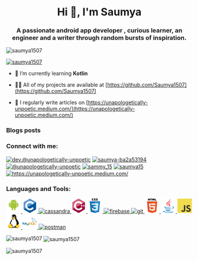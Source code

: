 
<h1 align="center">Hi 👋, I'm Saumya</h1>
<h3 align="center">A passionate android app developer , curious learner, an engineer and a writer through random bursts of inspiration.</h3>

<p align="left"> <img src="https://komarev.com/ghpvc/?username=saumya1507&label=Profile%20views&color=0e75b6&style=flat" alt="saumya1507" /> </p>

<p align="left"> <a href="https://github.com/ryo-ma/github-profile-trophy"><img src="https://github-profile-trophy.vercel.app/?username=saumya1507" alt="saumya1507" /></a> </p>

- 🌱 I’m currently learning **Kotlin**

- 👨‍💻 All of my projects are available at [https://github.com/Saumya1507](https://github.com/Saumya1507)

- 📝 I regularly write articles on [https://unapologetically-unpoetic.medium.com/](https://unapologetically-unpoetic.medium.com/)

### Blogs posts
<!-- BLOG-POST-LIST:START -->
<!-- BLOG-POST-LIST:END -->

<h3 align="left">Connect with me:</h3>
<p align="left">
<a href="https://dev.to/dev.@unapologetically-unpoetic" target="blank"><img align="center" src="https://cdn.jsdelivr.net/npm/simple-icons@3.0.1/icons/dev-dot-to.svg" alt="dev.@unapologetically-unpoetic" height="30" width="40" /></a>
<a href="https://linkedin.com/in/saumya-ba2a53194" target="blank"><img align="center" src="https://raw.githubusercontent.com/rahuldkjain/github-profile-readme-generator/master/src/images/icons/Social/linked-in-alt.svg" alt="saumya-ba2a53194" height="30" width="40" /></a>
<a href="https://medium.com/@unapologetically-unpoetic" target="blank"><img align="center" src="https://raw.githubusercontent.com/rahuldkjain/github-profile-readme-generator/master/src/images/icons/Social/medium.svg" alt="@unapologetically-unpoetic" height="30" width="40" /></a>
<a href="https://www.hackerrank.com/sammy_15" target="blank"><img align="center" src="https://raw.githubusercontent.com/rahuldkjain/github-profile-readme-generator/master/src/images/icons/Social/hackerrank.svg" alt="sammy_15" height="30" width="40" /></a>
<a href="https://www.leetcode.com/saumya15" target="blank"><img align="center" src="https://raw.githubusercontent.com/rahuldkjain/github-profile-readme-generator/master/src/images/icons/Social/leet-code.svg" alt="saumya15" height="30" width="40" /></a>
<a href="/https://unapologetically-unpoetic.medium.com/" target="blank"><img align="center" src="https://raw.githubusercontent.com/rahuldkjain/github-profile-readme-generator/master/src/images/icons/Social/rss.svg" alt="https://unapologetically-unpoetic.medium.com/" height="30" width="40" /></a>
</p>

<h3 align="left">Languages and Tools:</h3>
<p align="left"> <a href="https://developer.android.com" target="_blank"> <img src="https://raw.githubusercontent.com/devicons/devicon/master/icons/android/android-original-wordmark.svg" alt="android" width="40" height="40"/> </a> <a href="https://www.cprogramming.com/" target="_blank"> <img src="https://raw.githubusercontent.com/devicons/devicon/master/icons/c/c-original.svg" alt="c" width="40" height="40"/> </a> <a href="https://cassandra.apache.org/" target="_blank"> <img src="https://www.vectorlogo.zone/logos/apache_cassandra/apache_cassandra-icon.svg" alt="cassandra" width="40" height="40"/> </a> <a href="https://www.w3schools.com/cpp/" target="_blank"> <img src="https://raw.githubusercontent.com/devicons/devicon/master/icons/cplusplus/cplusplus-original.svg" alt="cplusplus" width="40" height="40"/> </a> <a href="https://www.w3schools.com/css/" target="_blank"> <img src="https://raw.githubusercontent.com/devicons/devicon/master/icons/css3/css3-original-wordmark.svg" alt="css3" width="40" height="40"/> </a> <a href="https://firebase.google.com/" target="_blank"> <img src="https://www.vectorlogo.zone/logos/firebase/firebase-icon.svg" alt="firebase" width="40" height="40"/> </a> <a href="https://git-scm.com/" target="_blank"> <img src="https://www.vectorlogo.zone/logos/git-scm/git-scm-icon.svg" alt="git" width="40" height="40"/> </a> <a href="https://www.w3.org/html/" target="_blank"> <img src="https://raw.githubusercontent.com/devicons/devicon/master/icons/html5/html5-original-wordmark.svg" alt="html5" width="40" height="40"/> </a> <a href="https://www.java.com" target="_blank"> <img src="https://raw.githubusercontent.com/devicons/devicon/master/icons/java/java-original.svg" alt="java" width="40" height="40"/> </a> <a href="https://developer.mozilla.org/en-US/docs/Web/JavaScript" target="_blank"> <img src="https://raw.githubusercontent.com/devicons/devicon/master/icons/javascript/javascript-original.svg" alt="javascript" width="40" height="40"/> </a> <a href="https://www.linux.org/" target="_blank"> <img src="https://raw.githubusercontent.com/devicons/devicon/master/icons/linux/linux-original.svg" alt="linux" width="40" height="40"/> </a> <a href="https://www.mysql.com/" target="_blank"> <img src="https://raw.githubusercontent.com/devicons/devicon/master/icons/mysql/mysql-original-wordmark.svg" alt="mysql" width="40" height="40"/> </a> <a href="https://postman.com" target="_blank"> <img src="https://www.vectorlogo.zone/logos/getpostman/getpostman-icon.svg" alt="postman" width="40" height="40"/> </a> </p>

<p><img align="left" src="https://github-readme-stats.vercel.app/api/top-langs?username=saumya1507&show_icons=true&locale=en&layout=compact" alt="saumya1507" /></p>

<p>&nbsp;<img align="center" src="https://github-readme-stats.vercel.app/api?username=saumya1507&show_icons=true&locale=en" alt="saumya1507" /></p>

<p><img align="center" src="https://github-readme-streak-stats.herokuapp.com/?user=saumya1507&" alt="saumya1507" /></p>

<!--
**Saumya1507/Saumya1507** is a ✨ _special_ ✨ repository because its `README.md` (this file) appears on your GitHub profile.

Here are some ideas to get you started:

- 🔭 I’m currently working on ...
- 🌱 I’m currently learning ...
- 👯 I’m looking to collaborate on ...
- 🤔 I’m looking for help with ...
- 💬 Ask me about ...
- 📫 How to reach me: ...
- 😄 Pronouns: ...
- ⚡ Fun fact: ...
-->
